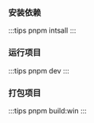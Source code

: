 ### 安装依赖
:::tips
pnpm intsall
:::
### 运行项目
:::tips
pnpm dev
:::
### 打包项目
:::tips
pnpm build:win
:::
